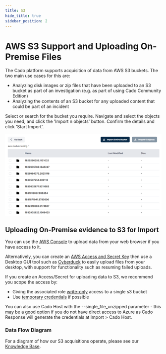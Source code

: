 ```yaml
---
title: S3
hide_title: true
sidebar_position: 2
---
```

# AWS S3 Support and Uploading On-Premise Files

The Cado platform supports acquisition of data from AWS S3 buckets. The two main use cases for this are:

* Analyzing disk images or zip files that have been uploaded to an S3 bucket as part of an investigation (e.g. as part of using Cado Community Edition)
* Analyzing the contents of an S3 bucket for any uploaded content that could be part of an incident

Select or search for the bucket you require. Navigate and select the objects you need, and click the 'Import n objects' button. Confirm the details and click 'Start Import'.

![Import S3 Bucket](/img/aws-s3.png)


## Uploading On-Premise evidence to S3 for Import

You can use the [AWS Console](https://aws.amazon.com/) to upload data from your web browser if you have access to it.

Alternatively, you can create an [AWS Access and Secret Key](https://aws.amazon.com/blogs/security/wheres-my-secret-access-key/) then use a Desktop GUI tool such as [Cyberduck](https://cyberduck.io/) to easily upload files from your desktop, with support for functionality such as resuming failed uploads.

If you create an Access/Secret for uploading data to S3, we recommend you scope the access by:
- Giving the associated role [write-only](https://stackoverflow.com/questions/15076645/amazon-s3-write-only-access) access to a single s3 bucket
- Use [temporary credentials](https://docs.cyberduck.io/protocols/s3/) if possible

You can also use Cado Host with the --single_file_unzipped parameter - this may be a good option if you do not have direct access to Azure as Cado Response will generate the credentials at Import > Cado Host.

### Data Flow Diagram
For a diagram of how our S3 acquisitions operate, please see our [Knowledge Base](https://cadosecurity.zendesk.com/hc/en-gb/articles/23258776328081-How-do-S3-Imports-operate).